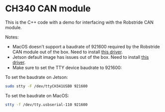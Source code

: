 # CH340 CAN module

This is the C++ code with a demo for interfacing with the Robstride CAN module.

Notes:

- MacOS doesn't support a baudrate of 921600 required by the Robstride CAN module out of the box. Need to install [this driver](https://github.com/WCHSoftGroup/ch34xser_macos).
- Jetson default image has issues out of the box. Need to install [this driver](https://github.com/WCHSoftGroup/ch341ser_linux).
- Make sure to set the TTY device baudrate to 921600:

To set the baudrate on Jetson:

```bash
sudo stty -F /dev/ttyCH341USB0 921600
```

To set the baudrate on MacOS:

```bash
stty -f /dev/tty.usbserial-110 921600
```
